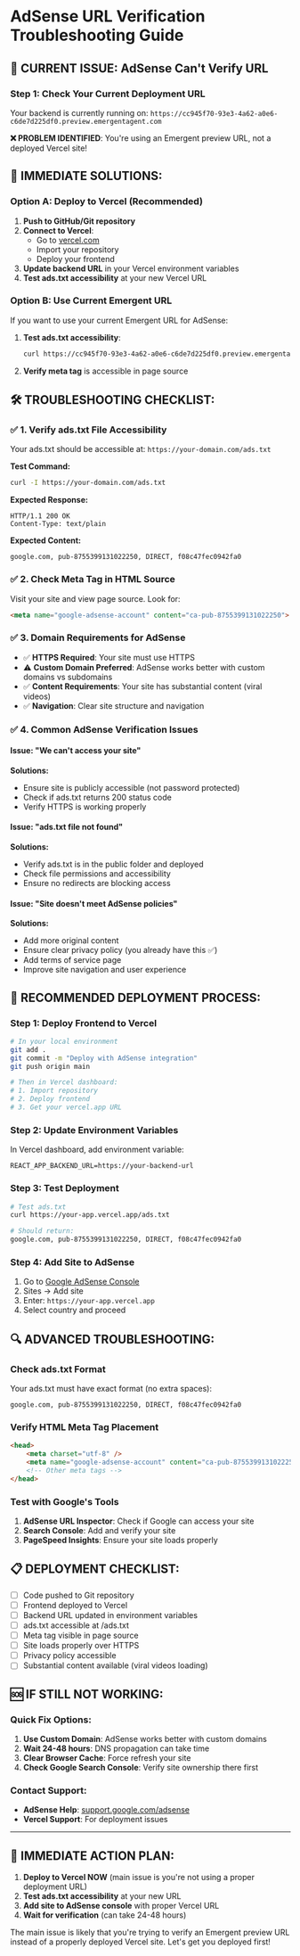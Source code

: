 # AdSense URL Verification Troubleshooting Guide

## 🚨 CURRENT ISSUE: AdSense Can't Verify URL

### Step 1: Check Your Current Deployment URL
Your backend is currently running on: `https://cc945f70-93e3-4a62-a0e6-c6de7d225df0.preview.emergentagent.com`

**❌ PROBLEM IDENTIFIED**: You're using an Emergent preview URL, not a deployed Vercel site!

## 🔧 IMMEDIATE SOLUTIONS:

### Option A: Deploy to Vercel (Recommended)
1. **Push to GitHub/Git repository**
2. **Connect to Vercel**:
   - Go to [vercel.com](https://vercel.com)
   - Import your repository
   - Deploy your frontend
3. **Update backend URL** in your Vercel environment variables
4. **Test ads.txt accessibility** at your new Vercel URL

### Option B: Use Current Emergent URL
If you want to use your current Emergent URL for AdSense:

1. **Test ads.txt accessibility**:
   ```bash
   curl https://cc945f70-93e3-4a62-a0e6-c6de7d225df0.preview.emergentagent.com/ads.txt
   ```

2. **Verify meta tag** is accessible in page source

## 🛠️ TROUBLESHOOTING CHECKLIST:

### ✅ 1. Verify ads.txt File Accessibility
Your ads.txt should be accessible at:
`https://your-domain.com/ads.txt`

**Test Command:**
```bash
curl -I https://your-domain.com/ads.txt
```

**Expected Response:**
```
HTTP/1.1 200 OK
Content-Type: text/plain
```

**Expected Content:**
```
google.com, pub-8755399131022250, DIRECT, f08c47fec0942fa0
```

### ✅ 2. Check Meta Tag in HTML Source
Visit your site and view page source. Look for:
```html
<meta name="google-adsense-account" content="ca-pub-8755399131022250">
```

### ✅ 3. Domain Requirements for AdSense
- ✅ **HTTPS Required**: Your site must use HTTPS
- ⚠️ **Custom Domain Preferred**: AdSense works better with custom domains vs subdomains
- ✅ **Content Requirements**: Your site has substantial content (viral videos)
- ✅ **Navigation**: Clear site structure and navigation

### ✅ 4. Common AdSense Verification Issues

#### Issue: "We can't access your site"
**Solutions:**
- Ensure site is publicly accessible (not password protected)
- Check if ads.txt returns 200 status code
- Verify HTTPS is working properly

#### Issue: "ads.txt file not found"
**Solutions:**
- Verify ads.txt is in the public folder and deployed
- Check file permissions and accessibility
- Ensure no redirects are blocking access

#### Issue: "Site doesn't meet AdSense policies"
**Solutions:**
- Add more original content
- Ensure clear privacy policy (you already have this ✅)
- Add terms of service page
- Improve site navigation and user experience

## 🚀 RECOMMENDED DEPLOYMENT PROCESS:

### Step 1: Deploy Frontend to Vercel
```bash
# In your local environment
git add .
git commit -m "Deploy with AdSense integration"
git push origin main

# Then in Vercel dashboard:
# 1. Import repository
# 2. Deploy frontend
# 3. Get your vercel.app URL
```

### Step 2: Update Environment Variables
In Vercel dashboard, add environment variable:
```
REACT_APP_BACKEND_URL=https://your-backend-url
```

### Step 3: Test Deployment
```bash
# Test ads.txt
curl https://your-app.vercel.app/ads.txt

# Should return:
google.com, pub-8755399131022250, DIRECT, f08c47fec0942fa0
```

### Step 4: Add Site to AdSense
1. Go to [Google AdSense Console](https://www.google.com/adsense/)
2. Sites → Add site
3. Enter: `https://your-app.vercel.app`
4. Select country and proceed

## 🔍 ADVANCED TROUBLESHOOTING:

### Check ads.txt Format
Your ads.txt must have exact format (no extra spaces):
```
google.com, pub-8755399131022250, DIRECT, f08c47fec0942fa0
```

### Verify HTML Meta Tag Placement
```html
<head>
    <meta charset="utf-8" />
    <meta name="google-adsense-account" content="ca-pub-8755399131022250">
    <!-- Other meta tags -->
</head>
```

### Test with Google's Tools
1. **AdSense URL Inspector**: Check if Google can access your site
2. **Search Console**: Add and verify your site
3. **PageSpeed Insights**: Ensure your site loads properly

## 📋 DEPLOYMENT CHECKLIST:

- [ ] Code pushed to Git repository
- [ ] Frontend deployed to Vercel
- [ ] Backend URL updated in environment variables
- [ ] ads.txt accessible at /ads.txt
- [ ] Meta tag visible in page source
- [ ] Site loads properly over HTTPS
- [ ] Privacy policy accessible
- [ ] Substantial content available (viral videos loading)

## 🆘 IF STILL NOT WORKING:

### Quick Fix Options:
1. **Use Custom Domain**: AdSense works better with custom domains
2. **Wait 24-48 hours**: DNS propagation can take time
3. **Clear Browser Cache**: Force refresh your site
4. **Check Google Search Console**: Verify site ownership there first

### Contact Support:
- **AdSense Help**: [support.google.com/adsense](https://support.google.com/adsense)
- **Vercel Support**: For deployment issues

---

## 🎯 IMMEDIATE ACTION PLAN:

1. **Deploy to Vercel NOW** (main issue is you're not using a proper deployment URL)
2. **Test ads.txt accessibility** at your new URL
3. **Add site to AdSense console** with proper Vercel URL
4. **Wait for verification** (can take 24-48 hours)

The main issue is likely that you're trying to verify an Emergent preview URL instead of a properly deployed Vercel site. Let's get you deployed first!